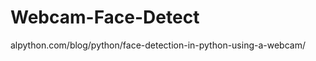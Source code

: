 
Webcam-Face-Detect
==================

alpython.com/blog/python/face-detection-in-python-using-a-webcam/

